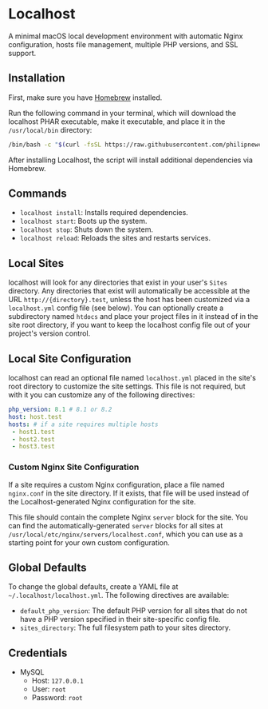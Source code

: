 # Localhost

A minimal macOS local development environment with automatic Nginx configuration, hosts file management, multiple PHP versions, and SSL support.

## Installation

First, make sure you have [Homebrew](https://brew.sh) installed.

Run the following command in your terminal, which will download the localhost PHAR executable, make it executable, and place it in the `/usr/local/bin` directory:
```bash
/bin/bash -c "$(curl -fsSL https://raw.githubusercontent.com/philipnewcomer/localhost/master/install.sh)"
```

After installing Localhost, the script will install additional dependencies via Homebrew.

## Commands

- `localhost install`: Installs required dependencies.
- `localhost start`: Boots up the system.
- `localhost stop`: Shuts down the system.
- `localhost reload`: Reloads the sites and restarts services.

## Local Sites

localhost will look for any directories that exist in your user's `Sites` directory. Any directories that exist will automatically be accessible at the URL `http://{directory}.test`, unless the host has been customized via a `localhost.yml` config file (see below). You can optionally create a subdirectory named `htdocs` and place your project files in it instead of in the site root directory, if you want to keep the localhost config file out of your project's version control.

## Local Site Configuration

localhost can read an optional file named `localhost.yml` placed in the site's root directory to customize the site settings.
This file is not required, but with it you can customize any of the following directives:
```yaml
php_version: 8.1 # 8.1 or 8.2
host: host.test
hosts: # if a site requires multiple hosts
 - host1.test
 - host2.test
 - host3.test
```
### Custom Nginx Site Configuration

If a site requires a custom Nginx configuration, place a file named `nginx.conf` in the site directory. If it exists, that file will be used instead of the Localhost-generated Nginx configuration for the site.

This file should contain the complete Nginx `server` block for the site. You can find the automatically-generated `server` blocks for all sites at `/usr/local/etc/nginx/servers/localhost.conf`, which you can use as a starting point for your own custom configuration.

## Global Defaults

To change the global defaults, create a YAML file at `~/.localhost/localhost.yml`. The following directives are available:

- `default_php_version`: The default PHP version for all sites that do not have a PHP version specified in their site-specific config file.
- `sites_directory`: The full filesystem path to your sites directory.

## Credentials

- MySQL
    - Host: `127.0.0.1`
    - User: `root`
    - Password: `root`
